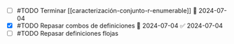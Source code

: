 - [ ] #TODO Terminar [[caracterización-conjunto-r-enumerable]] 📅 2024-07-04 
- [x] #TODO Repasar combos de definiciones 📅 2024-07-04 ✅ 2024-07-04
- [ ] #TODO Repasar definiciones flojas 